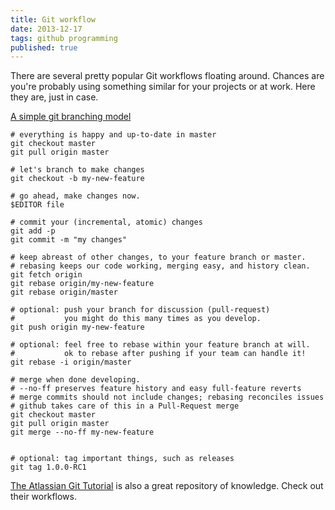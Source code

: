 ```yaml
---
title: Git workflow
date: 2013-12-17
tags: github programming
published: true
---
```


There are several pretty popular Git workflows floating around. Chances are you're probably using something similar for your projects or at work. Here they are, just in case.

[A simple git branching model](https://gist.github.com/jbenet/ee6c9ac48068889b0912)

	# everything is happy and up-to-date in master
	git checkout master
	git pull origin master

	# let's branch to make changes
	git checkout -b my-new-feature

	# go ahead, make changes now.
	$EDITOR file

	# commit your (incremental, atomic) changes
	git add -p
	git commit -m "my changes"

	# keep abreast of other changes, to your feature branch or master.
	# rebasing keeps our code working, merging easy, and history clean.
	git fetch origin
	git rebase origin/my-new-feature
	git rebase origin/master

	# optional: push your branch for discussion (pull-request)
	#           you might do this many times as you develop.
	git push origin my-new-feature

	# optional: feel free to rebase within your feature branch at will.
	#           ok to rebase after pushing if your team can handle it!
	git rebase -i origin/master

	# merge when done developing.
	# --no-ff preserves feature history and easy full-feature reverts
	# merge commits should not include changes; rebasing reconciles issues
	# github takes care of this in a Pull-Request merge
	git checkout master
	git pull origin master
	git merge --no-ff my-new-feature


	# optional: tag important things, such as releases
	git tag 1.0.0-RC1

[The Atlassian Git Tutorial](https://www.atlassian.com/git/tutorial) is also a great repository of knowledge. Check out their workflows.